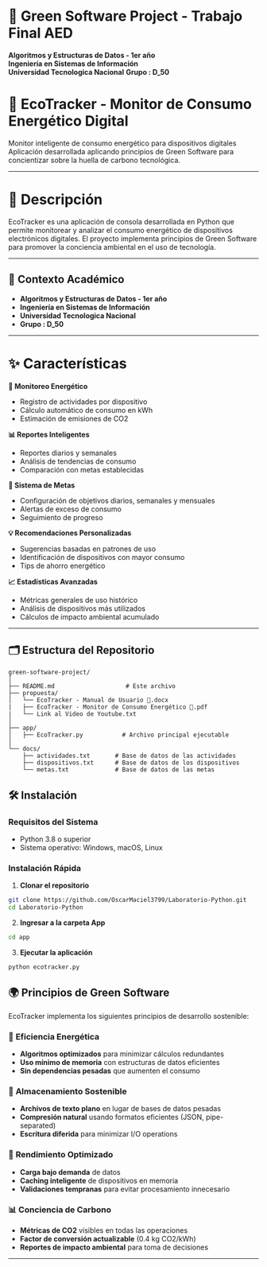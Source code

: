 # 🌱 Green Software Project - Trabajo Final AED

**Algoritmos y Estructuras de Datos - 1er año**  
**Ingeniería en Sistemas de Información**  
**Universidad Tecnologica Nacional** 
**Grupo : D_50**


# 🌱 EcoTracker - Monitor de Consumo Energético Digital

Monitor inteligente de consumo energético para dispositivos digitales
Aplicación desarrollada aplicando principios de Green Software para concientizar sobre la huella de carbono tecnológica.

---
# 🎯 Descripción

EcoTracker es una aplicación de consola desarrollada en Python que permite monitorear y analizar el consumo energético de dispositivos electrónicos digitales. El proyecto implementa principios de Green Software para promover la conciencia ambiental en el uso de tecnología.

---

## 🎪 Contexto Académico
- **Algoritmos y Estructuras de Datos - 1er año**  
- **Ingeniería en Sistemas de Información**  
- **Universidad Tecnologica Nacional** 
- **Grupo : D_50**
---

# ✨ Características
**🔋 Monitoreo Energético**

- Registro de actividades por dispositivo
- Cálculo automático de consumo en kWh
- Estimación de emisiones de CO2

**📊 Reportes Inteligentes**

- Reportes diarios y semanales
- Análisis de tendencias de consumo
- Comparación con metas establecidas

**🎯 Sistema de Metas**

- Configuración de objetivos diarios, semanales y mensuales
- Alertas de exceso de consumo
- Seguimiento de progreso

**💡 Recomendaciones Personalizadas**

- Sugerencias basadas en patrones de uso
- Identificación de dispositivos con mayor consumo
- Tips de ahorro energético

**📈 Estadísticas Avanzadas** 

- Métricas generales de uso histórico
- Análisis de dispositivos más utilizados
- Cálculos de impacto ambiental acumulado

---

## 🗂️ Estructura del Repositorio

```
green-software-project/
│
├── README.md                    # Este archivo
├── propuesta/
│   └── EcoTracker - Manual de Usuario 🌱.docx          
|   ├── EcoTracker - Monitor de Consumo Energético 🌱.pdf       
|   └── Link al Video de Youtube.txt              
│
├── app/
│   ├── EcoTracker.py           # Archivo principal ejecutable
│
└── docs/
    ├── actividades.txt       # Base de datos de las actividades
    ├── dispositivos.txt      # Base de datos de los dispositivos
    └── metas.txt             # Base de datos de las metas

```

## 🛠️ Instalación

### Requisitos del Sistema
- Python 3.8 o superior
- Sistema operativo: Windows, macOS, Linux

### Instalación Rápida

1. **Clonar el repositorio**
```bash
git clone https://github.com/OscarMaciel3799/Laboratorio-Python.git
cd Laboratorio-Python
```

2. **Ingresar a la carpeta App**
```bash
cd app
```

3. **Ejecutar la aplicación**
```bash
python ecotracker.py
```

## 🌍 Principios de Green Software

EcoTracker implementa los siguientes principios de desarrollo sostenible:

### 🔋 **Eficiencia Energética**
- **Algoritmos optimizados** para minimizar cálculos redundantes
- **Uso mínimo de memoria** con estructuras de datos eficientes
- **Sin dependencias pesadas** que aumenten el consumo

### 💾 **Almacenamiento Sostenible**
- **Archivos de texto plano** en lugar de bases de datos pesadas
- **Compresión natural** usando formatos eficientes (JSON, pipe-separated)
- **Escritura diferida** para minimizar I/O operations

### 🚀 **Rendimiento Optimizado**
- **Carga bajo demanda** de datos
- **Caching inteligente** de dispositivos en memoria
- **Validaciones tempranas** para evitar procesamiento innecesario

### 📊 **Conciencia de Carbono**
- **Métricas de CO2** visibles en todas las operaciones
- **Factor de conversión actualizable** (0.4 kg CO2/kWh)
- **Reportes de impacto ambiental** para toma de decisiones

---